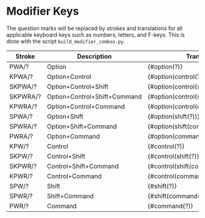 # Modifier Keys

The question marks will be replaced by strokes and translations for all applicable keyboard keys such as numbers, letters, and F-keys. This is done with the script `build_modifier_combos.py`.

| Stroke   | Description                  | Translation                           |
|----------|------------------------------|---------------------------------------|
| PWA/?    | Option                       | {#option(?)}                          |
| KPWA/?   | Option+Control               | {#option(control(?))}                 |
| SKPWA/?  | Option+Control+Shift         | {#option(control(shift(?)))}          |
| SKPWRA/? | Option+Control+Shift+Command | {#option(control(shift(command(?))))} |
| KPWRA/?  | Option+Control+Command       | {#option(control(command(?)))}        |
| SPWA/?   | Option+Shift                 | {#option(shift(?))}                   |
| SPWRA/?  | Option+Shift+Command         | {#option(shift(command(?)))}          |
| PWRA/?   | Option+Command               | {#option(command(?)}                  |
| KPW/?    | Control                      | {#control(?)}                         |
| SKPW/?   | Control+Shift                | {#control(shift(?))}                  |
| SKPWR/?  | Control+Shift+Command        | {#control(shift(command(?)))}         |
| KPWR/?   | Control+Command              | {#control(command(?))}                |
| SPW/?    | Shift                        | {#shift(?)}                           |
| SPWR/?   | Shift+Command                | {#shift(command(?))}                  |
| PWR/?    | Command                      | {#command(?)}                         |
